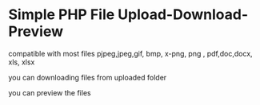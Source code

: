 # Simple PHP File Upload-Download-Preview

compatible with most files
pjpeg,jpeg,gif, bmp, x-png, png , pdf,doc,docx, xls, xlsx

you can downloading files from uploaded folder

you can preview the files
